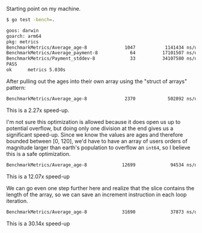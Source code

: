Starting point on my machine.

```sh
$ go test -bench=.

goos: darwin
goarch: arm64
pkg: metrics
BenchmarkMetrics/Average_age-8              1047           1141434 ns/op
BenchmarkMetrics/Average_payment-8            64          17101507 ns/op
BenchmarkMetrics/Payment_stddev-8             33          34107580 ns/op
PASS
ok      metrics 5.030s
```

After pulling out the ages into their own array using the "struct of arrays"
pattern:

```sh
BenchmarkMetrics/Average_age-8              2370            502892 ns/op
```
This is a 2.27x speed-up.

I'm not sure this optimization is allowed because it does open us up to
potential overflow, but doing only one division at the end gives us a
significant speed-up. Since we know the values are ages and therefore bounded
between [0, 120], we'd have to have an array of users orders of magnitude larger
than earth's population to overflow an `int64`, so I believe this is a safe
optimization.

```sh
BenchmarkMetrics/Average_age-8             12699             94534 ns/op
```

This is a 12.07x speed-up

We can go even one step further here and realize that the slice contains the
length of the array, so we can save an increment instruction in each loop
iteration.

```sh
BenchmarkMetrics/Average_age-8             31690             37873 ns/op
```

This is a 30.14x speed-up
